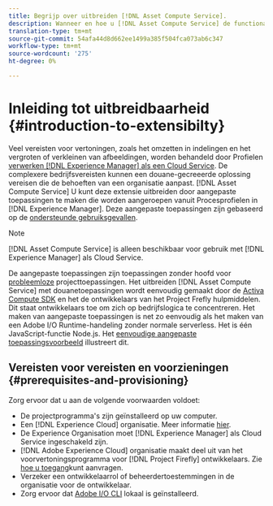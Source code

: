 ```yaml
---
title: Begrijp over uitbreiden [!DNL Asset Compute Service].
description: Wanneer en hoe u [!DNL Asset Compute Service] de functionaliteit kunt uitbreiden voor aangepaste verwerking van elementen.
translation-type: tm+mt
source-git-commit: 54afa44d8d662ee1499a385f504fca073ab6c347
workflow-type: tm+mt
source-wordcount: '275'
ht-degree: 0%

---
```



# Inleiding tot uitbreidbaarheid {#introduction-to-extensibilty}

Veel vereisten voor vertoningen, zoals het omzetten in indelingen en het vergroten of verkleinen van afbeeldingen, worden behandeld door Profielen [verwerken [!DNL Experience Manager] als een Cloud Service](https://docs.adobe.com/content/help/en/experience-manager-cloud-service/assets/asset-microservices-overview.html). De complexere bedrijfsvereisten kunnen een douane-gecreeerde oplossing vereisen die de behoeften van een organisatie aanpast. [!DNL Asset Compute Service] U kunt deze extensie uitbreiden door aangepaste toepassingen te maken die worden aangeroepen vanuit Procesprofielen in [!DNL Experience Manager]. Deze aangepaste toepassingen zijn gebaseerd op de [ondersteunde gebruiksgevallen](https://docs.adobe.com/content/help/en/experience-manager-cloud-service/assets/manage/asset-microservices-configure-and-use.html).

>[!NOTE]
>
>[!DNL Asset Compute Service] is alleen beschikbaar voor gebruik met [!DNL Experience Manager] als Cloud Service.

De aangepaste toepassingen zijn toepassingen zonder hoofd voor [probleemloze](https://github.com/AdobeDocs/project-firefly) projecttoepassingen. Het uitbreiden [!DNL Asset Compute Service] met douanetoepassingen wordt eenvoudig gemaakt door de [Activa Compute SDK](https://github.com/adobe/asset-compute-sdk) en het de ontwikkelaars van het Project Frefly hulpmiddelen. Dit staat ontwikkelaars toe om zich op bedrijfslogica te concentreren. Het maken van aangepaste toepassingen is net zo eenvoudig als het maken van een Adobe I/O Runtime-handeling zonder normale serverless. Het is één JavaScript-functie Node.js. Het [eenvoudige aangepaste toepassingsvoorbeeld](https://github.com/adobe/asset-compute-example-workers/blob/master/projects/worker-basic/worker-basic.js) illustreert dit.

## Vereisten voor vereisten en voorzieningen {#prerequisites-and-provisioning}

Zorg ervoor dat u aan de volgende voorwaarden voldoet:

* De projectprogramma&#39;s zijn geïnstalleerd op uw computer.
* Een [!DNL Experience Cloud] organisatie. Meer informatie [hier](https://github.com/AdobeDocs/project-firefly/blob/master/getting_started/setup.md#acquire-access-and-credentials).
* De Experience Organisation moet [!DNL Experience Manager] als Cloud Service ingeschakeld zijn.
* [!DNL Adobe Experience Cloud] organisatie maakt deel uit van het voorvertoningsprogramma voor [!DNL Project Firefly] ontwikkelaars. Zie [hoe u toegang](https://github.com/AdobeDocs/project-firefly/blob/master/overview/getting_access.md)kunt aanvragen.
* Verzeker een ontwikkelaarrol of beheerdertoestemmingen in de organisatie voor de ontwikkelaar.
* Zorg ervoor dat [Adobe I/O CLI](https://github.com/adobe/aio-cli) lokaal is geïnstalleerd.

<!-- TBD for later:

* What all accesses and licenses are required?
* What all permissions are required to create, debug, and deploy custom applications?
* How do developers get access and provision the required apps?
* What is repository management?
* Anything on security and data transfer?
* What about handling personal or sensitive information?
* Custom application SLA is dependent on SLAs of various services it depends on.
* Document how the devs can get to know the KPIs of their custom applications. The KPIs are dependent on the performance at Adobe's side, amongst other things.
-->
